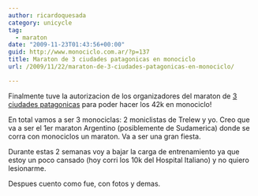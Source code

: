 ```yaml
---
author: ricardoquesada
category: unicycle
tag:
  - maraton
date: "2009-11-23T01:43:56+00:00"
guid: http://www.monociclo.com.ar/?p=137
title: Maraton de 3 ciudades patagonicas en monociclo
url: /2009/11/22/maraton-de-3-ciudades-patagonicas-en-monociclo/

---
```

Finalmente tuve la autorizacion de los organizadores del maraton de [3 ciudades patagonicas](http://maratontresciudades.wordpress.com/) para poder hacer los 42k en monociclo!

En total vamos a ser 3 monociclas: 2 moniclistas de Trelew y yo. Creo que va a ser el 1er maraton Argentino (posiblemente de Sudamerica) donde se corra con monociclos un maraton. Va a ser una gran fiesta.

Durante estas 2 semanas voy a bajar la carga de entrenamiento ya que  estoy un poco cansado (hoy corri los 10k del Hospital Italiano) y no quiero lesionarme.

Despues cuento como fue, con fotos y demas.
